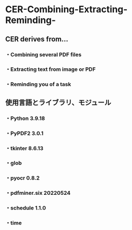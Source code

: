 # CER-Combining-Extracting-Reminding-

## CER derives from...
### ・Combining several PDF files
### ・Extracting text from image or PDF
### ・Reminding you of a task

## 使用言語とライブラリ、モジュール
### ・Python 3.9.18
### ・PyPDF2 3.0.1
### ・tkinter 8.6.13
### ・glob
### ・pyocr 0.8.2
### ・pdfminer.six 20220524
### ・schedule 1.1.0
### ・time

